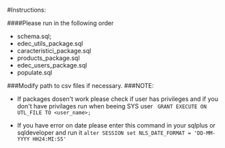 #Instructions:

####Please run in the following order
- schema.sql;
- edec_utils_package.sql
- caracteristici_package.sql
- products_package.sql
- edec_users_package.sql
- populate.sql


###Modify path to csv files if necessary.
###NOTE:

- If packages dosen't work please check if user has privileges and if you don't have privilages run when beeing SYS user
` GRANT EXECUTE ON UTL_FILE TO <user_name>;` 

- If you have error on date please enter this command in your sqlplus or sqldeveloper and run it
` alter SESSION set NLS_DATE_FORMAT = 'DD-MM-YYYY HH24:MI:SS' `
